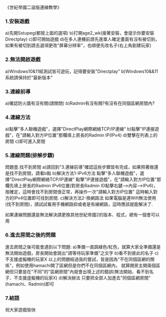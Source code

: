 《世紀帝國二盜版連線教學》

### 1.安裝遊戲
a)先開Sstupeg(都按上面的選項)
b)打開age2_wk(接著安裝，會提示你要安裝Directplay)
c)即可開始遊戲
d)在多人連機前請先進單人確定畫面有沒有被切到，如果有被切到請去選項更改"屏幕分辨率"，也順便先改名子(右上角創建玩家)

### 2.無法開啟遊戲
a)Windows10&11經測試皆可遊玩，記得要安裝"Directplay"
b)Windows10&&11系統請保持於"最新版本"


### 3.連線前導
a)確認防火牆有沒有關(請關閉)
b)Radmin有沒有開?有沒有在同個區網房間內?

### 4.連線方法
a)點擊"多人聯機遊戲"，選擇"DirectPlay網際網絡TCP/IP連線"
b)點擊"IP連接遊戲"，在"請輸入對方IP位置"那欄填上房長的Radmin IP(IPv4)
d)雙擊在列表上的房間
c)即可進入房間

### 5.連線問題(排解步驟)
問題壹.找不到房間
a)請回到"3.連線前導"確認這些步驟皆有完成，如果照著做還是找不到房間，請看b點
b)解決方法1-IPv6方法
  點擊"多人聯機遊戲"，選擇"DirectPlay網際網絡TCP/IP連線"
點擊"IP連接遊戲"，在"請輸入對方IP位置"那欄先填上房長的Radmin IPv6位置(對房長Radmin ID點擊右鍵-->內容-->IPv6)，按確定，這時會找不到房間很正常，再操作一次"請輸入對方IP位置"
這時輸入對方的IPv4位置即可找到房間.
c)解決方法2-換網路法
  如果電腦是連Wifi無法使用(找不到房間)，請試試看用手機網路抑或者是有線網路，這時應該就能解決了.

如果連線問題還是無法解決請更換其他世紀帝國2的版本、程式，總有一個會可以用

### 6.進去房間之後的問題
進去房間之後可能會遇到以下問題:
a)準備一直跳綠色/紅色，就算大家全準備還是無法開始遊戲，房長開始會跳出"請等待玩家準備"之文字
b)看不到彼此的名子
c)不支援虛擬機的玩家X
  以上的問題經過我的嘗試，皆是因為"不在同個區網的關係"，例如使用hamachi開了區網但是你們不在同個區網內，
就算開房主開兩個區網但只要是在"不同"的"區網房間"內就會出現上述的錯誤(無法開始、看不到名子、不支援虛擬機的玩家X)
d)解決辦法
  只要把全部人加進去"同個區網房間"(hamachi、Radmin)即可

### 7.結語
  祝大家遊戲愉快


